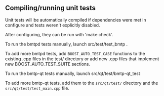 Compiling/running unit tests
------------------------------------

Unit tests will be automatically compiled if dependencies were met in configure
and tests weren't explicitly disabled.

After configuring, they can be run with 'make check'.

To run the bmtpd tests manually, launch src/test/test_bmtp .

To add more bmtpd tests, add `BOOST_AUTO_TEST_CASE` functions to the existing
.cpp files in the test/ directory or add new .cpp files that
implement new BOOST_AUTO_TEST_SUITE sections.

To run the bmtp-qt tests manually, launch src/qt/test/bmtp-qt_test

To add more bmtp-qt tests, add them to the `src/qt/test/` directory and
the `src/qt/test/test_main.cpp` file.
